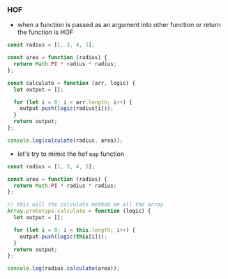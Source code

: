 ### HOF

- when a function is passed as an argument into other function or return the function is HOF

```js
const radius = [1, 3, 4, 5];

const area = function (radius) {
  return Math.PI * radius * radius;
};

const calculate = function (arr, logic) {
  let output = [];

  for (let i = 0; i < arr.length; i++) {
    output.push(logic(radius[i]));
  }
  return output;
};

console.log(calculate(radius, area));
```

- let's try to mimic the hof `map` function

```js
const radius = [1, 3, 4, 5];

const area = function (radius) {
  return Math.PI * radius * radius;
};

// this will the calculate method on all the array
Array.prototype.calculate = function (logic) {
  let output = [];

  for (let i = 0; i < this.length; i++) {
    output.push(logic(this[i]));
  }
  return output;
};

console.log(radius.calculate(area));
```
